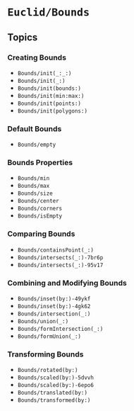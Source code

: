# ``Euclid/Bounds``

## Topics

### Creating Bounds

- ``Bounds/init(_:_:)``
- ``Bounds/init(_:)``
- ``Bounds/init(bounds:)``
- ``Bounds/init(min:max:)``
- ``Bounds/init(points:)``
- ``Bounds/init(polygons:)``

### Default Bounds

- ``Bounds/empty``

### Bounds Properties

- ``Bounds/min``
- ``Bounds/max``
- ``Bounds/size``
- ``Bounds/center``
- ``Bounds/corners``
- ``Bounds/isEmpty``

### Comparing Bounds

- ``Bounds/containsPoint(_:)``
- ``Bounds/intersects(_:)-7br6p``
- ``Bounds/intersects(_:)-95v17``

### Combining and Modifying Bounds

- ``Bounds/inset(by:)-49ykf``
- ``Bounds/inset(by:)-4gk62``
- ``Bounds/intersection(_:)``
- ``Bounds/union(_:)``
- ``Bounds/formIntersection(_:)``
- ``Bounds/formUnion(_:)``

### Transforming Bounds

- ``Bounds/rotated(by:)``
- ``Bounds/scaled(by:)-5dvvh``
- ``Bounds/scaled(by:)-6epo6``
- ``Bounds/translated(by:)``
- ``Bounds/transformed(by:)``
